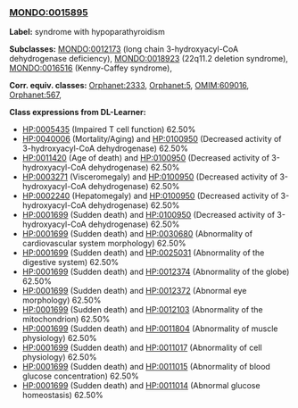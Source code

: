 
### [MONDO:0015895](http://purl.obolibrary.org/obo/MONDO_0015895)
**Label:** syndrome with hypoparathyroidism

**Subclasses:** [MONDO:0012173](http://purl.obolibrary.org/obo/MONDO_0012173) (long chain 3-hydroxyacyl-CoA dehydrogenase deficiency), [MONDO:0018923](http://purl.obolibrary.org/obo/MONDO_0018923) (22q11.2 deletion syndrome), [MONDO:0016516](http://purl.obolibrary.org/obo/MONDO_0016516) (Kenny-Caffey syndrome), 

**Corr. equiv. classes:** [Orphanet:2333](http://www.orpha.net/ORDO/Orphanet_2333), [Orphanet:5](http://www.orpha.net/ORDO/Orphanet_5), [OMIM:609016](http://purl.obolibrary.org/obo/OMIM_609016), [Orphanet:567](http://www.orpha.net/ORDO/Orphanet_567), 

**Class expressions from DL-Learner:**

- [HP:0005435](http://purl.obolibrary.org/obo/HP_0005435) (Impaired T cell function) 62.50%
- [HP:0040006](http://purl.obolibrary.org/obo/HP_0040006) (Mortality/Aging) and [HP:0100950](http://purl.obolibrary.org/obo/HP_0100950) (Decreased activity of 3-hydroxyacyl-CoA dehydrogenase) 62.50%
- [HP:0011420](http://purl.obolibrary.org/obo/HP_0011420) (Age of death) and [HP:0100950](http://purl.obolibrary.org/obo/HP_0100950) (Decreased activity of 3-hydroxyacyl-CoA dehydrogenase) 62.50%
- [HP:0003271](http://purl.obolibrary.org/obo/HP_0003271) (Visceromegaly) and [HP:0100950](http://purl.obolibrary.org/obo/HP_0100950) (Decreased activity of 3-hydroxyacyl-CoA dehydrogenase) 62.50%
- [HP:0002240](http://purl.obolibrary.org/obo/HP_0002240) (Hepatomegaly) and [HP:0100950](http://purl.obolibrary.org/obo/HP_0100950) (Decreased activity of 3-hydroxyacyl-CoA dehydrogenase) 62.50%
- [HP:0001699](http://purl.obolibrary.org/obo/HP_0001699) (Sudden death) and [HP:0100950](http://purl.obolibrary.org/obo/HP_0100950) (Decreased activity of 3-hydroxyacyl-CoA dehydrogenase) 62.50%
- [HP:0001699](http://purl.obolibrary.org/obo/HP_0001699) (Sudden death) and [HP:0030680](http://purl.obolibrary.org/obo/HP_0030680) (Abnormality of cardiovascular system morphology) 62.50%
- [HP:0001699](http://purl.obolibrary.org/obo/HP_0001699) (Sudden death) and [HP:0025031](http://purl.obolibrary.org/obo/HP_0025031) (Abnormality of the digestive system) 62.50%
- [HP:0001699](http://purl.obolibrary.org/obo/HP_0001699) (Sudden death) and [HP:0012374](http://purl.obolibrary.org/obo/HP_0012374) (Abnormality of the globe) 62.50%
- [HP:0001699](http://purl.obolibrary.org/obo/HP_0001699) (Sudden death) and [HP:0012372](http://purl.obolibrary.org/obo/HP_0012372) (Abnormal eye morphology) 62.50%
- [HP:0001699](http://purl.obolibrary.org/obo/HP_0001699) (Sudden death) and [HP:0012103](http://purl.obolibrary.org/obo/HP_0012103) (Abnormality of the mitochondrion) 62.50%
- [HP:0001699](http://purl.obolibrary.org/obo/HP_0001699) (Sudden death) and [HP:0011804](http://purl.obolibrary.org/obo/HP_0011804) (Abnormality of muscle physiology) 62.50%
- [HP:0001699](http://purl.obolibrary.org/obo/HP_0001699) (Sudden death) and [HP:0011017](http://purl.obolibrary.org/obo/HP_0011017) (Abnormality of cell physiology) 62.50%
- [HP:0001699](http://purl.obolibrary.org/obo/HP_0001699) (Sudden death) and [HP:0011015](http://purl.obolibrary.org/obo/HP_0011015) (Abnormality of blood glucose concentration) 62.50%
- [HP:0001699](http://purl.obolibrary.org/obo/HP_0001699) (Sudden death) and [HP:0011014](http://purl.obolibrary.org/obo/HP_0011014) (Abnormal glucose homeostasis) 62.50%


